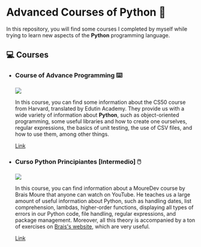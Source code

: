 # Advanced Courses of Python 💾
<p>In this repository, you will find some courses I completed by myself while trying to learn new aspects of the <b>Python</b> programming language.</p>

## 💻 Courses 
<ul>
  <li><h3>Course of Advance Programming ⌨️</h3>
  <img src="https://img.shields.io/badge/Python-blue?logo=Python&logoColor=yellow">
  <p>In this course, you can find some information about the CS50 course from Harvard, translated by Edutin Academy. They provide us with a wide variety of information about <b>Python</b>, such as object-oriented programming, some useful libraries and how to create one ourselves, regular expressions, the basics of unit testing, the use of CSV files, and how to use them, among other things.</p>
  <p><a href="https://edutin.com/curso-de-programacion-avanzada">Link</a></p>
  </li>
  <li><h3>Curso Python Principiantes [Intermedio] 🖱️</h3>
  <img src="https://img.shields.io/badge/Python-blue?logo=Python&logoColor=yellow"> 
    <p>In this course, you can find information about a MoureDev course by Brais Moure that anyone can watch on YouTube. He teaches us a large amount of useful information about Python, such as handling dates, list comprehension, lambdas, higher-order functions, displaying all types of errors in our Python code, file handling, regular expressions, and package management. Moreover, all this theory is accompanied by a ton of exercises on <a href="https://retosdeprogramacion.com/ejercicios/">Brais's website</a>, which are very useful.</p>
    <p><a href="https://youtu.be/TbcEqkabAWU?si=9-3lGV_VgnrhxgDF">Link</a></p>
  </li>
</ul>
